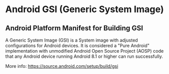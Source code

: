 # Android GSI (Generic System Image)
## Android Platform Manifest for Building GSI

A Generic System Image (GSI) is a System image with adjusted configurations for Android devices. It is considered a "Pure Android" implementation with unmodified Android Open Source Project (AOSP) code that any Android device running Android 8.1 or higher can run successfully.

More info: https://source.android.com/setup/build/gsi

